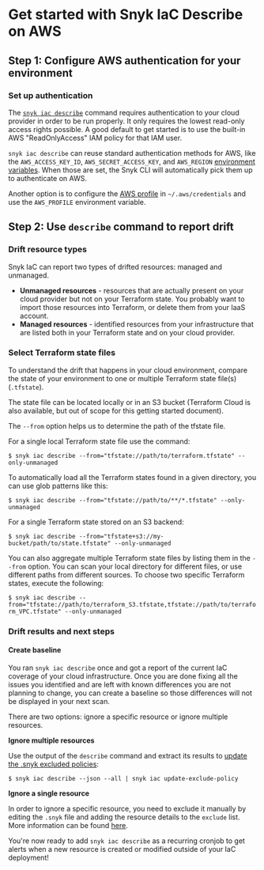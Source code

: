 # Get started with Snyk IaC Describe on AWS

## **Step 1: Configure AWS authentication for your environment**

### **Set up authentication**

The [`snyk iac describe`](../../../run-snyk/snyk-cli/commands/iac-describe.md) command requires authentication to your cloud provider in order to be run properly. It only requires the lowest read-only access rights possible. A good default to get started is to use the built-in AWS "ReadOnlyAccess" IAM policy for that IAM user.

`snyk iac describe` can reuse standard authentication methods for AWS, like the `AWS_ACCESS_KEY_ID`, `AWS_SECRET_ACCESS_KEY`, and `AWS_REGION` [environment variables](https://docs.aws.amazon.com/cli/latest/userguide/cli-configure-envvars.html#envvars-list). When those are set, the Snyk CLI will automatically pick them up to authenticate on AWS.

Another option is to configure the [AWS profile](https://docs.aws.amazon.com/cli/latest/userguide/cli-configure-profiles.html) in `~/.aws/credentials` and use the `AWS_PROFILE` environment variable.

## **Step 2: Use `describe` command to report drift**

### **Drift resource types**

Snyk IaC can report two types of drifted resources: managed and unmanaged.

* **Unmanaged resources** - resources that are actually present on your cloud provider but not on your Terraform state. You probably want to import those resources into Terraform, or delete them from your IaaS account.
* **Managed resources** - identified resources from your infrastructure that are listed both in your Terraform state and on your cloud provider.

### Select Terraform state files

To understand the drift that happens in your cloud environment, compare the state of your environment to one or multiple Terraform state file(s) (`.tfstate`).

The state file can be located locally or in an S3 bucket (Terraform Cloud is also available, but out of scope for this getting started document).

The `--from` option helps us to determine the path of the tfstate file.

For a single local Terraform state file use the command:

`$ snyk iac describe --from="tfstate://path/to/terraform.tfstate" --only-unmanaged`

To automatically load all the Terraform states found in a given directory, you can use glob patterns like this:

`$ snyk iac describe --from="tfstate://path/to/**/*.tfstate" --only-unmanaged`

For a single Terraform state stored on an S3 backend:

`$ snyk iac describe --from="tfstate+s3://my-bucket/path/to/state.tfstate" --only-unmanaged`

You can also aggregate multiple Terraform state files by listing them in the `--from` option. You can scan your local directory for different files, or use different paths from different sources. To choose two specific Terraform states, execute the following:

`$ snyk iac describe --from="tfstate://path/to/terraform_S3.tfstate,tfstate://path/to/terraform_VPC.tfstate" --only-unmanaged`

### Drift results and next steps

#### Create baseline

You ran `snyk iac describe` once and got a report of the current IaC coverage of your cloud infrastructure. Once you are done fixing all the issues you identified and are left with known differences you are not planning to change, you can create a baseline so those differences will not be displayed in your next scan.

There are two options: ignore a specific resource or ignore multiple resources.

**Ignore multiple resources**

Use the output of the `describe` command and extract its results to [update the .snyk excluded policies](../../../run-snyk/snyk-cli/commands/iac-update-exclude-policy.md):

`$ snyk iac describe --json --all | snyk iac update-exclude-policy`

**Ignore a single resource**

In order to ignore a specific resource, you need to exclude it manually by editing the `.snyk` file and adding the resource details to the `exclude` list. More information can be found [here](ignore-resources.md).

You're now ready to add `snyk iac describe` as a recurring cronjob to get alerts when a new resource is created or modified outside of your IaC deployment!
